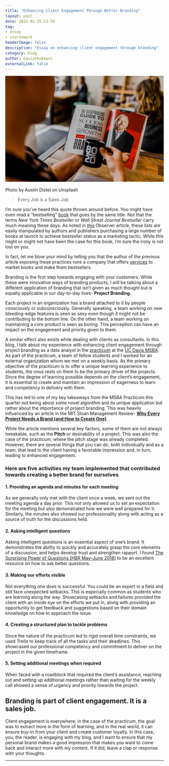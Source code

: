 ```yaml
---
title: "Enhancing Client Engagement Through Better Branding"
layout: post
date: 2022-02-25 23:59
tag:
- essay
- coursework
headerImage: false
description: "Essay on enhancing client engagement through branding"
category: blog
author: kavishhukmani
externalLink: false
---
```


![Header Image](/assets/images/posts/enhancing-client-engagement-through-better-branding/header.jpeg)
<figcaption class="caption">Photo by Austin Distel on Unsplash</figcaption>

> Every Job is a Sales Job

I’m sure you’ve heard this quote thrown around before. You might have even read a “bestselling” [book](https://www.goodreads.com/en/book/show/44600592-every-job-is-a-sales-job) that goes by the same title. Not that the terms <i>New York Times Bestseller</i> or <i>Wall Street Journal Bestseller</i> carry much meaning these days. As noted in <i>[this](https://observer.com/2016/02/the-truth-about-the-new-york-times-and-wall-street-journal-bestseller-lists/)</i> Observer article, these lists are easily manipulated by authors and publishers purchasing a large number of books at launch to achieve bestseller status as a marketing tactic. While this might or might not have been the case for this book, I’m sure the irony is not lost on you.

In fact, let me blow your mind by telling you that the author of the previous article exposing these practices runs a company that offers [services](https://booklaunch.com/) to market books and make them bestsellers.

<div class="breaker"></div>

Branding is the first step towards engaging with your customers. While these were innovative ways of branding products, I will be talking about a different application of branding that isn’t given as much thought but is equally applicable in our day-to-day lives- <strong>Project Branding</strong>.

Each project in an organization has a brand attached to it by people consciously or subconsciously. Generally speaking, a team working on new bleeding-edge features is seen as sexy even though it might not be contributing to the bottom line. On the other hand, a team working on maintaining a core product is seen as boring. This perception can have an impact on the engagement and priority given to them.

A similar effect also exists while dealing with clients as consultants. In this blog, I talk about my experience with enhancing client engagement through project branding as a data analyst in the [practicum](https://www.merriam-webster.com/dictionary/practicum) at the [UC Davis MSBA](https://gsm.ucdavis.edu/master-science-business-analytics-msba). As part of the practicum, a team of fellow students and I worked for an external organization whom we met on a weekly basis. As the primary objective of the practicum is to offer a unique learning experience to students, the onus rests on them to be the primary driver of the projects. Since the degree of learning possible depends on the client’s engagement, it is essential to create and maintain an impression of eagerness to learn and competency in delivery with them.

This has led to one of my key takeaways from the MSBA Practicum this quarter not being about some novel algorithm and its unique application but rather about the importance of project branding. This was heavily influenced by an article in the MIT Sloan Management Review- <strong>[Why Every Project Needs a Brand (and How to Create One)](https://sloanreview.mit.edu/article/why-every-project-needs-a-brand-and-how-to-create-one/)</strong>.

While the article mentions several key factors, some of them are not always tweakable, such as the <strong>Pitch</strong> or desirability of a project. This was also the case of the practicum, where the pitch stage was already completed. However, there are several things that you can do, both individually and as a team, that lead to the client having a favorable impression and, in turn, leading to enhanced engagement.

### Here are five activities my team implemented that contributed towards creating a better brand for ourselves

#### 1. Providing an agenda and minutes for each meeting
As we generally only met with the client once a week, we sent out the meeting agenda a day prior. This not only allowed us to set an expectation for the meeting but also demonstrated how we were well prepared for it. Similarly, the minutes also showed our professionality along with acting as a source of truth for the discussions held.

#### 2. Asking intelligent questions
Asking intelligent questions is an essential aspect of one’s brand. It demonstrates the ability to quickly and accurately grasp the core elements of a discussion, and helps develop trust and strengthen rapport. I found [The Surprising Power of Questions [HBR May–June 2018]](https://hbr.org/2018/05/the-surprising-power-of-questions) to be an excellent resource on how to ask better questions.

#### 3. Making our efforts visible
Not everything one does is successful. You could be an expert in a field and still face unexpected setbacks. This is especially common as students who are learning along the way. Showcasing setbacks and failures provided the client with an inside eye on the efforts we put in, along with providing an opportunity to get feedback and suggestions based on their domain knowledge on how to approach the issue.

#### 4. Creating a structured plan to tackle problems
Since the nature of the practicum led to rigid overall time constraints, we used Trello to keep track of all the tasks and their deadlines. This showcased our professional competency and commitment to deliver on the project in the given timeframe.

#### 5. Setting additional meetings when required
When faced with a roadblock that required the client’s assistance, reaching out and setting up additional meetings rather than waiting for the weekly call showed a sense of urgency and priority towards the project.

<div class="breaker"></div>

## Branding is part of client engagement. It is a sales job.

Client engagement is everywhere; in the case of the practicum, the goal was to extract more in the form of learning, and in the real world, it can ensure buy-in from your client and create customer loyalty. In this case, you, the reader, is engaging with my blog, and I want to ensure that my personal brand makes a good impression that makes you want to come back and interact more with my content. If it did, leave a clap or response with your thoughts.

---
